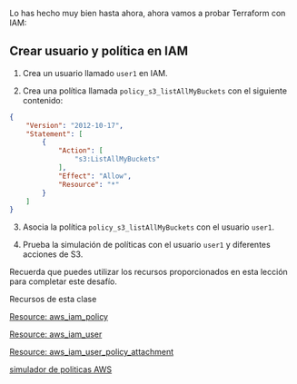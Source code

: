 Lo has hecho muy bien hasta ahora, ahora vamos a probar Terraform con IAM:
## Crear usuario y política en IAM

1. Crea un usuario llamado `user1` en IAM.

2. Crea una política llamada `policy_s3_listAllMyBuckets` con el siguiente contenido:

```json
{
    "Version": "2012-10-17",
    "Statement": [
        {
            "Action": [
                "s3:ListAllMyBuckets"
            ],
            "Effect": "Allow",
            "Resource": "*"
        }
    ]
}
```

3. Asocia la política `policy_s3_listAllMyBuckets` con el usuario `user1`.

4. Prueba la simulación de políticas con el usuario `user1` y diferentes acciones de S3.

Recuerda que puedes utilizar los recursos proporcionados en esta lección para completar este desafío.

Recursos de esta clase


 [Resource: aws_iam_policy](https://registry.terraform.io/providers/hashicorp/aws/latest/docs/resources/iam_policy)

 [Resource: aws_iam_user](https://registry.terraform.io/providers/hashicorp/aws/latest/docs/resources/iam_user)

 [Resource: aws_iam_user_policy_attachment](https://registry.terraform.io/providers/hashicorp/aws/latest/docs/resources/iam_user_policy_attachment)

 [simulador de politicas AWS](https://signin.aws.amazon.com/oauth?SignatureVersion=4&X-Amz-Algorithm=AWS4-HMAC-SHA256&X-Amz-Credential=AKIAI4ROL3CW4VDSU42Q&X-Amz-Date=2024-08-20T18%3A24%3A45.076Z&X-Amz-Signature=48f5302acd1ff93f46f7db5b0505366c96f7d35972abcf1673dbbd3eda3da0aa&X-Amz-SignedHeaders=host&client_id=arn%3Aaws%3Aiam%3A%3A015428540659%3Auser%2Fpolicysim&code_challenge=V-nMhVLoh_xv45W8WFAAZ-DJDLhAZL_45SNXTA1_77k&code_challenge_method=SHA-256&redirect_uri=https%3A%2F%2Fpolicysim.aws.amazon.com%2Fhome%2Findex.jsp%3Fstate%3DhashArgs%2523%26isauthcode%3Dtrue&response_type=code&state=hashArgs%23)